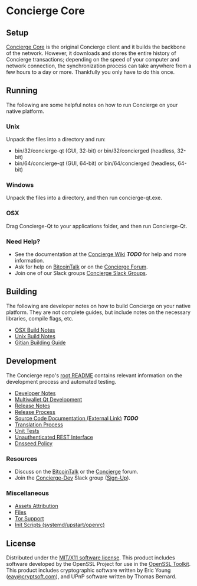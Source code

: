 Concierge Core
=====================

Setup
---------------------
[Concierge Core](http://concierge.org/wallet) is the original Concierge client and it builds the backbone of the network. However, it downloads and stores the entire history of Concierge transactions; depending on the speed of your computer and network connection, the synchronization process can take anywhere from a few hours to a day or more. Thankfully you only have to do this once.

Running
---------------------
The following are some helpful notes on how to run Concierge on your native platform.

### Unix

Unpack the files into a directory and run:

- bin/32/concierge-qt (GUI, 32-bit) or bin/32/concierged (headless, 32-bit)
- bin/64/concierge-qt (GUI, 64-bit) or bin/64/concierged (headless, 64-bit)

### Windows

Unpack the files into a directory, and then run concierge-qt.exe.

### OSX

Drag Concierge-Qt to your applications folder, and then run Concierge-Qt.

### Need Help?

* See the documentation at the [Concierge Wiki](https://en.bitcoin.it/wiki/Main_Page) ***TODO***
for help and more information.
* Ask for help on [BitcoinTalk](https://bitcointalk.org/index.php?topic=1262920.0) or on the [Concierge Forum](http://forum.concierge.org/).
* Join one of our Slack groups [Concierge Slack Groups](https://concierge.org/slack-logins/).

Building
---------------------
The following are developer notes on how to build Concierge on your native platform. They are not complete guides, but include notes on the necessary libraries, compile flags, etc.

- [OSX Build Notes](build-osx.md)
- [Unix Build Notes](build-unix.md)
- [Gitian Building Guide](gitian-building.md)

Development
---------------------
The Concierge repo's [root README](https://github.com/Concierge-Project/Concierge/blob/master/README.md) contains relevant information on the development process and automated testing.

- [Developer Notes](developer-notes.md)
- [Multiwallet Qt Development](multiwallet-qt.md)
- [Release Notes](release-notes.md)
- [Release Process](release-process.md)
- [Source Code Documentation (External Link)](https://dev.visucore.com/bitcoin/doxygen/) ***TODO***
- [Translation Process](translation_process.md)
- [Unit Tests](unit-tests.md)
- [Unauthenticated REST Interface](REST-interface.md)
- [Dnsseed Policy](dnsseed-policy.md)

### Resources

* Discuss on the [BitcoinTalk](https://bitcointalk.org/index.php?topic=1262920.0) or the [Concierge](http://forum.concierge.org/) forum.
* Join the [Concierge-Dev](https://concierge-dev.slack.com/) Slack group ([Sign-Up](https://concierge-dev.herokuapp.com/)).

### Miscellaneous
- [Assets Attribution](assets-attribution.md)
- [Files](files.md)
- [Tor Support](tor.md)
- [Init Scripts (systemd/upstart/openrc)](init.md)

License
---------------------
Distributed under the [MIT/X11 software license](http://www.opensource.org/licenses/mit-license.php).
This product includes software developed by the OpenSSL Project for use in the [OpenSSL Toolkit](https://www.openssl.org/). This product includes
cryptographic software written by Eric Young ([eay@cryptsoft.com](mailto:eay@cryptsoft.com)), and UPnP software written by Thomas Bernard.
